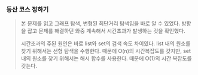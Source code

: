 ### 등산 코스 정하기

>본 문제를 읽고 그래프 탐색, 변형된 최단거리 탐색임을 바로 알 수 있었다. 방향을 잡고 문제를 해결하던 와중 계속해서 시간초과가 발생하는 것을 확인했다.
>
>시간초과의 주된 원인은 바로 list와 set의 검색 속도 차이였다. list 내의 원소를 찾기 위해서는 선형 탐색을 수행한다. 때문에 O(n)의 시간복잡도를 갖지만, set 내의 원소를 찾기 위해서는 해시 함수를 사용한다. 때문에 O(1)의 시간 복잡도를 갖는다.
